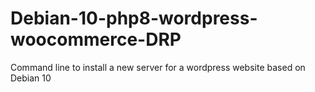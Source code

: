 # Debian-10-php8-wordpress-woocommerce-DRP

Command line to install a new server for a wordpress website based on Debian 10
